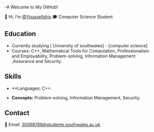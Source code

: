 -# Welcome to My GitHub!

👋 Hi, I’m [@Youssefidris](yourGitHubLink)
🎓 Computer Science Student

## Education
- Currently studying [ University of southwales] - [computer science]
- Courses: C++, Mathematical Tools for Computation, Professionalism and Employability, Problem-solving, Information Management ,Assurance and Security.

## Skills
- **Languages: C++.

- **Concepts:** Problem-solving, Information Management, Security.



## Contact
 📧 Email: 30068768@students.southwales.ac.uk

